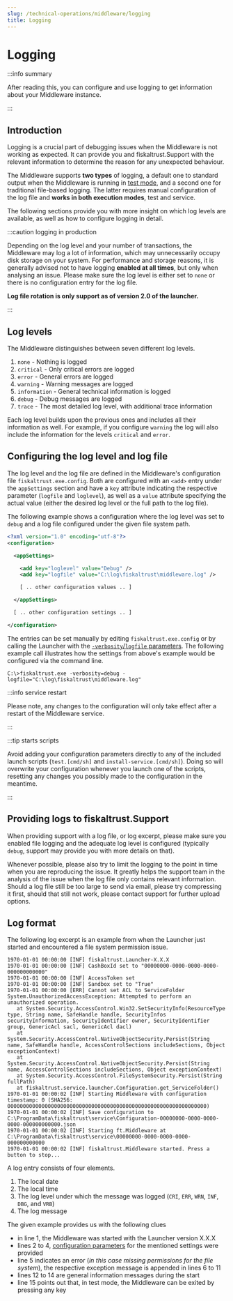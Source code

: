 ```yaml
---
slug: /technical-operations/middleware/logging
title: Logging
---
```

# Logging

:::info summary

After reading this, you can configure and use logging to get information about your Middleware instance.

:::

## Introduction

Logging is a crucial part of debugging issues when the Middleware is not working as expected. It can provide you and fiskaltrust.Support with the relevant information to determine the reason for any unexpected behaviour.

The Middleware supports **two types** of logging, a default one to standard output when the Middleware is running in [test mode](launcher.md#in-test-mode), and a second one for traditional file-based logging. The latter requires manual configuration of the log file and **works in both execution modes**, test and service.

The following sections provide you with more insight on which log levels are available, as well as how to configure logging in detail.

:::caution logging in production

Depending on the log level and your number of transactions, the Middleware may log a lot of information, which may unnecessarily occupy disk storage on your system. For performance and storage reasons, it is generally advised not to have logging **enabled at all times**, but only when analysing an issue. Please make sure the log level is either set to `none` or there is no configuration entry for the log file.

**Log file rotation is only support as of version 2.0 of the launcher.**

:::




## Log levels

The Middleware distinguishes between seven different log levels.

1. `none` - Nothing is logged
2. `critical` - Only critical errors are logged
3. `error` - General errors are logged
4. `warning` - Warning messages are logged
5. `information` - General technical information is logged
6. `debug` - Debug messages are logged
7. `trace` - The most detailed log level, with additional trace information

Each log level builds upon the previous ones and includes all their information as well. For example, if you configure `warning` the log will also include the information for the levels `critical` and `error`.



## Configuring the log level and log file

The log level and the log file are defined in the Middleware's configuration file `fiskaltrust.exe.config`. Both are configured with an `<add>` entry under the `appSettings` section and have a `key` attribute indicating the respective parameter (`logfile` and `loglevel`), as well as a `value` attribute specifying the actual value (either the desired log level or the full path to the log file).

The following example shows a configuration where the log level was set to `debug` and a log file configured under the given file system path.

```xml
<?xml version="1.0" encoding="utf-8"?>
<configuration>

  <appSettings>

    <add key="loglevel" value="Debug" />
    <add key="logfile" value="C:\log\fiskaltrust\middleware.log" />

    [ .. other configuration values .. ]

  </appSettings>

  [ .. other configuration settings .. ]

</configuration>
```



The entries can be set manually by editing `fiskaltrust.exe.config` or by calling the Launcher with the [`-verbosity`/`logfile` parameters](launcher.md#configuration-parameters). The following example call illustrates how the settings from above's example would be configured via the command line.


```shell
C:\>fiskaltrust.exe -verbosity=debug -logfile="C:\log\fiskaltrust\middleware.log"
```



:::info service restart

Please note, any changes to the configuration will only take effect after a restart of the Middleware service.

:::

:::tip starts scripts

Avoid adding your configuration parameters directly to any of the included launch scripts (`test.[cmd/sh]` and `install-service.[cmd/sh]`). Doing so will overwrite your configuration whenever you launch one of the scripts, resetting any changes you possibly made to the configuration in the meantime.

:::



## Providing logs to fiskaltrust.Support

When providing support with a log file, or log excerpt, please make sure you enabled file logging and the adequate log level is configured (typically `debug`, support may provide you with more details on that).

Whenever possible, please also try to limit the logging to the point in time when you are reproducing the issue. It greatly helps the support team in the analysis of the issue when the log file only contains relevant information. Should a log file still be too large to send via email, please try compressing it first, should that still not work, please contact support for further upload options.




## Log format

The following log excerpt is an example from when the Launcher just started and encountered a file system permission issue.

```
1970-01-01 00:00:00 [INF] fiskaltrust.Launcher-X.X.X
1970-01-01 00:00:00 [INF] CashBoxId set to "00000000-0000-0000-0000-000000000000"
1970-01-01 00:00:00 [INF] AccessToken set
1970-01-01 00:00:00 [INF] Sandbox set to "True"
1970-01-01 00:00:00 [ERR] Cannot set ACL to ServiceFolder
System.UnauthorizedAccessException: Attempted to perform an unauthorized operation.
   at System.Security.AccessControl.Win32.SetSecurityInfo(ResourceType type, String name, SafeHandle handle, SecurityInfos securityInformation, SecurityIdentifier owner, SecurityIdentifier group, GenericAcl sacl, GenericAcl dacl)
   at System.Security.AccessControl.NativeObjectSecurity.Persist(String name, SafeHandle handle, AccessControlSections includeSections, Object exceptionContext)
   at System.Security.AccessControl.NativeObjectSecurity.Persist(String name, AccessControlSections includeSections, Object exceptionContext)
   at System.Security.AccessControl.FileSystemSecurity.Persist(String fullPath)
   at fiskaltrust.service.launcher.Configuration.get_ServiceFolder()
1970-01-01 00:00:02 [INF] Starting Middleware with configuration timestamp: 0 (SHA256: 0000000000000000000000000000000000000000000000000000000000000000)
1970-01-01 00:00:02 [INF] Save configuration to C:\ProgramData\fiskaltrust\service\Configuration-00000000-0000-0000-0000-000000000000.json
1970-01-01 00:00:02 [INF] Starting ft.Middleware at C:\ProgramData\fiskaltrust\service\00000000-0000-0000-0000-000000000000
1970-01-01 00:00:02 [INF] fiskaltrust.Middleware started. Press a button to stop...
```

A log entry consists of four elements.

1. The local date
2. The local time
3. The log level under which the message was logged (`CRI`, `ERR`, `WRN`, `INF`, `DBG`, and `VRB`)
4. The log message



The given example provides us with the following clues

* in line 1, the Middleware was started with the Launcher version X.X.X
* lines 2 to 4, [configuration parameters](launcher.md#configuration-parameters) for the mentioned settings were provided
* line 5 indicates an error (*in this case missing permissions for the file system*), the respective exception message is appended in lines 6 to 11
* lines 12 to 14 are general information messages during the start
* line 15 points out that, in test mode, the Middleware can be exited by pressing any key